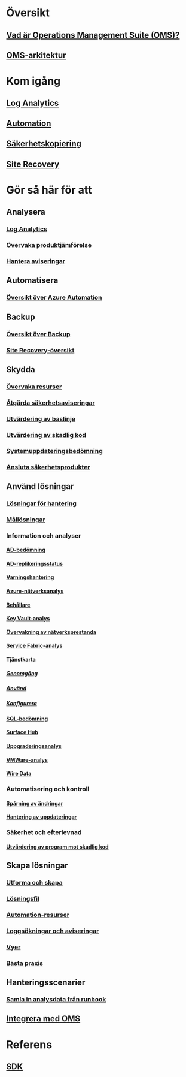 # Översikt
## [Vad är Operations Management Suite (OMS)?](operations-management-suite-overview.md)
## [OMS-arkitektur](operations-management-suite-architecture.md)

# Kom igång
## [Log Analytics](../log-analytics/log-analytics-get-started.md)
## [Automation](../automation/automation-offering-get-started.md)
## [Säkerhetskopiering](../backup/backup-introduction-to-azure-backup.md)
## [Site Recovery](../site-recovery/site-recovery-overview.md)


# Gör så här för att

## Analysera
### [Log Analytics](../log-analytics/log-analytics-overview.md?toc=%2fazure%2foperations-management-suite%2ftoc.json)
### [Övervaka produktjämförelse](operations-management-suite-monitoring-product-comparison.md)
### [Hantera aviseringar](operations-management-suite-monitoring-alerts.md)
## Automatisera
### [Översikt över Azure Automation](../automation/automation-intro.md?toc=%2fazure%2foperations-management-suite%2ftoc.json)

## Backup
### [Översikt över Backup](../backup/backup-introduction-to-azure-backup.md?toc=%2fazure%2foperations-management-suite%2ftoc.json)
### [Site Recovery-översikt](../site-recovery/site-recovery-overview.md?toc=%2fazure%2foperations-management-suite%2ftoc.json)

## Skydda
### [Övervaka resurser](oms-security-monitoring-resources.md)
### [Åtgärda säkerhetsaviseringar](oms-security-responding-alerts.md)
### [Utvärdering av baslinje](oms-security-baseline.md)
### [Utvärdering av skadlig kod](../log-analytics/log-analytics-malware.md?toc=%2fazure%2foperations-management-suite%2ftoc.json)
### [Systemuppdateringsbedömning](../log-analytics/log-analytics-system-update.md?toc=%2fazure%2foperations-management-suite%2ftoc.json)
### [Ansluta säkerhetsprodukter](oms-security-connect-products.md)

## Använd lösningar
### [Lösningar för hantering](operations-management-suite-solutions.md)
### [Mållösningar](operations-management-suite-solution-targeting.md)
### Information och analyser
#### [AD-bedömning](../log-analytics/log-analytics-ad-assessment.md?toc=%2fazure%2foperations-management-suite%2ftoc.json)
#### [AD-replikeringsstatus](../log-analytics/log-analytics-ad-replication-status.md?toc=%2fazure%2foperations-management-suite%2ftoc.json)
#### [Varningshantering](../log-analytics/log-analytics-solution-alert-management.md?toc=%2fazure%2foperations-management-suite%2ftoc.json)
#### [Azure-nätverksanalys](../log-analytics/log-analytics-azure-networking-analytics.md?toc=%2fazure%2foperations-management-suite%2ftoc.json)
#### [Behållare](../log-analytics/log-analytics-containers.md?toc=%2fazure%2foperations-management-suite%2ftoc.json)
#### [Key Vault-analys](../log-analytics/log-analytics-azure-key-vault.md?toc=%2fazure%2foperations-management-suite%2ftoc.json)
#### [Övervakning av nätverksprestanda](../log-analytics/log-analytics-network-performance-monitor.md?toc=%2fazure%2foperations-management-suite%2ftoc.json)
#### [Service Fabric-analys](../log-analytics/log-analytics-service-fabric.md?toc=%2fazure%2foperations-management-suite%2ftoc.json)
#### Tjänstkarta
##### [Genomgång](operations-management-suite-walkthrough-servicemap.md)
##### [Använd](operations-management-suite-service-map.md)
##### [Konfigurera](operations-management-suite-service-map-configure.md)
#### [SQL-bedömning](../log-analytics/log-analytics-sql-assessment.md?toc=%2fazure%2foperations-management-suite%2ftoc.json)
#### [Surface Hub](../log-analytics/log-analytics-surface-hubs.md?toc=%2fazure%2foperations-management-suite%2ftoc.json)
#### [Uppgraderingsanalys](https://technet.microsoft.com/itpro/windows/deploy/manage-windows-upgrades-with-upgrade-analytics?f=255&MSPPError=-2147217396)
#### [VMWare-analys](../log-analytics/log-analytics-vmware.md?toc=%2fazure%2foperations-management-suite%2ftoc.json)
#### [Wire Data](../log-analytics/log-analytics-wire-data.md?toc=%2fazure%2foperations-management-suite%2ftoc.json)
### Automatisering och kontroll
#### [Spårning av ändringar](../log-analytics/log-analytics-change-tracking.md?toc=%2fazure%2foperations-management-suite%2ftoc.json)
#### [Hantering av uppdateringar](oms-solution-update-management.md)
### Säkerhet och efterlevnad
#### [Utvärdering av program mot skadlig kod](../log-analytics/log-analytics-malware.md?toc=%2fazure%2foperations-management-suite%2ftoc.json)

## Skapa lösningar
### [Utforma och skapa](operations-management-suite-solutions-creating.md)
### [Lösningsfil](operations-management-suite-solutions-solution-file.md)
### [Automation-resurser](operations-management-suite-solutions-resources-automation.md)
### [Loggsökningar och aviseringar](operations-management-suite-solutions-resources-searches-alerts.md)
### [Vyer](operations-management-suite-solutions-resources-views.md)
### [Bästa praxis](operations-management-suite-solutions-best-practices.md)

## Hanteringsscenarier
### [Samla in analysdata från runbook](operations-management-suite-runbook-datacollect.md)

## [Integrera med OMS](operations-management-suite-integration.md)

# Referens
## [SDK](operations-management-suite-sdk.md)

